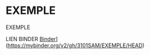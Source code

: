 # EXEMPLE
EXEMPLE

LIEN BINDER
[Binder](https://mybinder.org/badge_logo.svg)](https://mybinder.org/v2/gh/3101SAM/EXEMPLE/HEAD)
